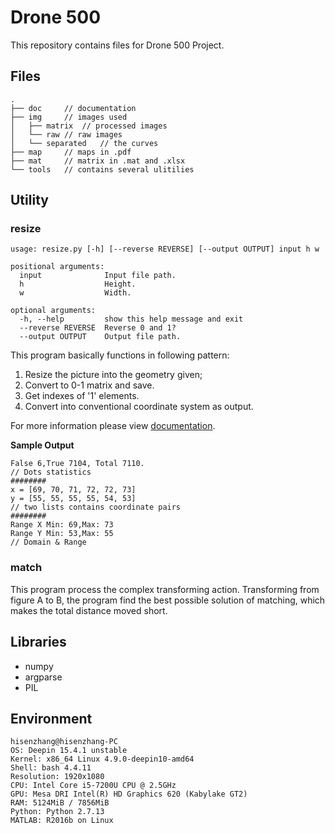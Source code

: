 # Drone 500

This repository contains files for Drone 500 Project.

## Files


```
.
├── doc		// documentation
├── img		// images used
│   ├── matrix	// processed images
│   └── raw	// raw images
│   └── separated	// the curves
├── map		// maps in .pdf
├── mat		// matrix in .mat and .xlsx
└── tools	// contains several ulitilies
```

## Utility

### resize

```
usage: resize.py [-h] [--reverse REVERSE] [--output OUTPUT] input h w

positional arguments:
  input              Input file path.
  h                  Height.
  w                  Width.

optional arguments:
  -h, --help         show this help message and exit
  --reverse REVERSE  Reverse 0 and 1?
  --output OUTPUT    Output file path.
```

This program basically functions in following pattern:

1. Resize the picture into the geometry given;
2. Convert to 0-1 matrix and save.
3. Get indexes of '1' elements.
4. Convert into conventional coordinate system as output.

For more information please view [documentation](./doc/workflow.md).

**Sample Output**

```
False 6,True 7104, Total 7110.
// Dots statistics
########
x = [69, 70, 71, 72, 72, 73]
y = [55, 55, 55, 55, 54, 53]
// two lists contains coordinate pairs
########
Range X Min: 69,Max: 73
Range Y Min: 53,Max: 55
// Domain & Range
```

### match

This program process the complex transforming action. Transforming from figure A to B, the program find the best possible solution of matching, which makes the total distance moved short.

## Libraries

- numpy
- argparse
- PIL


## Environment

```
hisenzhang@hisenzhang-PC
OS: Deepin 15.4.1 unstable
Kernel: x86_64 Linux 4.9.0-deepin10-amd64
Shell: bash 4.4.11
Resolution: 1920x1080
CPU: Intel Core i5-7200U CPU @ 2.5GHz
GPU: Mesa DRI Intel(R) HD Graphics 620 (Kabylake GT2) 
RAM: 5124MiB / 7856MiB
Python: Python 2.7.13
MATLAB: R2016b on Linux
```

